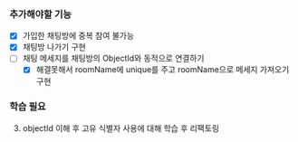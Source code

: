### 추가해야할 기능
- [x] 가입한 채팅방에 중복 참여 불가능
- [x] 채팅방 나가기 구현
- [ ] 채팅 메세지를 채팅방의 ObjectId와 동적으로 연결하기
  - [x] 해결못해서 roomName에 unique를 주고 roomName으로 메세지 가져오기 구현

### 학습 필요
3. objectId 이해 후 고유 식별자 사용에 대해 학습 후 리팩토링